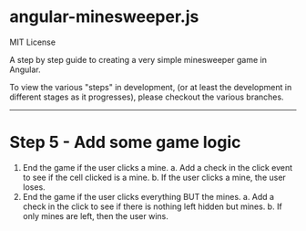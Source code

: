 angular-minesweeper.js
===========================

MIT License

A step by step guide to creating a very simple minesweeper game in Angular.

To view the various "steps" in development, (or at least the development in different stages as it progresses), please
checkout the various branches.

----

# Step 5 - Add some game logic

1. End the game if the user clicks a mine.
   a. Add a check in the click event to see if the cell clicked is a mine.
   b. If the user clicks a mine, the user loses.
2. End the game if the user clicks everything BUT the mines.
   a. Add a check in the click to see if there is nothing left hidden but mines.
   b. If only mines are left, then the user wins.